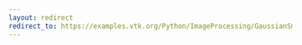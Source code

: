```yaml
---
layout: redirect
redirect_to: https://examples.vtk.org/Python/ImageProcessing/GaussianSmooth/
---
```

